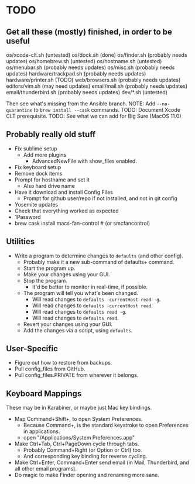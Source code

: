 TODO
====

Get all these (mostly) finished, in order to be useful
------------------------------------------------------

os/xcode-clt.sh         (untested)
os/dock.sh              (done)
os/finder.sh            (probably needs updates)
os/homebrew.sh          (untested)
os/hostname.sh          (untested)
os/menubar.sh           (probably needs updates)
os/misc.sh              (probably needs updates)
hardware/trackpad.sh    (probably needs updates)
hardware/printer.sh     (TODO)
web/browsers.sh         (probably needs updates)
editors/vim.sh          (may need updates)
email/mail.sh           (probably needs updates)
email/thunderbird.sh    (probably needs updates)
dev/*.sh                (untested)

Then see what's missing from the Ansible branch.
NOTE: Add `--no-quarantine` to `brew install --cask` commands.
TODO: Document Xcode CLT prerequisite.
TODO: See what we can add for Big Sure (MacOS 11.0)

Probably really old stuff
-------------------------
* Fix sublime setup
  * Add more plugins
    * AdvancedNewFile with show_files enabled.
* Fix keyboard setup
* Remove dock items
* Prompt for hostname and set it
  * Also hard drive name
* Have it download and install Config Files
  * Prompt for github user/repo if not installed, and not in git config
* Yosemite updates
* Check that everything worked as expected
* 1Password
* brew cask install macs-fan-control # (or smcfancontrol)


Utilities
---------

- Write a program to determine changes to `defaults` (and other config).
  - Probably make it a new sub-command of defaults+ command.
  - Start the program up.
  - Make your changes using your GUI.
  - Stop the program.
    - It'd be better to monitor in real-time, if possible.
  - The program will tell you what's been changed.
    - Will read changes to `defaults -currentHost read -g`.
    - Will read changes to `defaults -currentHost read`.
    - Will read changes to `defaults read -g`.
    - Will read changes to `defaults read`.
  - Revert your changes using your GUI.
  - Add the changes via a script, using `defaults`.


User-Specific
-------------

- Figure out how to restore from backups.
- Pull config_files from GitHub.
- Pull config_files.PRIVATE from wherever it belongs.


Keyboard Mappings
-----------------

These may be in Karabiner, or maybe just Mac key bindings.

- Map Command+Shift+, to open System Preferences.
  - Because Command+, is the standard keystroke to open Preferences in applications.
  - open "/Applications/System Preferences.app"
- Make Ctrl+Tab, Ctrl+PageDown cycle through tabs.
  - Probably Command+Right (or Option or Ctrl) too.
  - And corresponding key binding for reverse cycling.
- Make Ctrl+Enter, Command+Enter send email (in Mail, Thunderbird, and all other email programs).
- Do magic to make Finder opening and renaming more sane.

